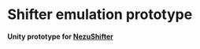 # Shifter emulation prototype

**Unity prototype for [NezuShifter](https://github.com/Artemis-chan/NezuShifter)**
